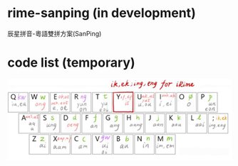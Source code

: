 # rime-sanping (in development)
辰星拼音-粵語雙拼方案(SanPing)

# code list (temporary)

![Alt text](https://github.com/Noroki/rime-sanping/blob/main/code_list.jpg)
